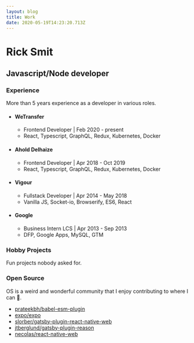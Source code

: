 ```yaml
---
layout: blog
title: Work
date: 2020-05-19T14:23:20.713Z
---
```

# Rick Smit

## Javascript/Node developer

### Experience

More than 5 years experience as a developer in various roles.

- #### WeTransfer
  - Frontend Developer | Feb 2020 - present
  - React, Typescript, GraphQL, Redux, Kubernetes, Docker
- #### Ahold Delhaize
  - Frontend Developer | Apr 2018 - Oct 2019
  - React, Typescript, GraphQL, Redux, Kubernetes, Docker
- #### Vigour
  - Fullstack Developer | Apr 2014 - May 2018
  - Vanilla JS, Socket-io, Browserify, ES6, React
- #### Google
  - Business Intern LCS | Apr 2013 - Sep 2013
  - DFP, Google Apps, MySQL, GTM

### Hobby Projects

Fun projects nobody asked for.

<ul id="projects">
  <div class="flex flex-col flex-grow">
    <span class="skeleton-box h-5 w-1/6 inline-block mb-1"></span>
    <span class="skeleton-box h-5 w-1/4 inline-block"></span>
    <span class="skeleton-box h-5 w-1/6 inline-block mb-1 mt-1"></span>
    <span class="skeleton-box h-5 w-1/5 inline-block"></span>
  </div>
</ul>

### Open Source

OS is a weird and wonderful community that I enjoy contributing to where I can 🤠.

- [prateekbh/babel-esm-plugin](https://github.com/prateekbh/babel-esm-plugin/pull/41)
- [expo/expo](https://github.com/expo/expo/pull/6214)
- [slorber/gatsby-plugin-react-native-web](https://github.com/slorber/gatsby-plugin-react-native-web/pull/4)
- [jtberglund/gatsby-plugin-reason](https://github.com/jtberglund/gatsby-plugin-reason/pull/10)
- [necolas/react-native-web](https://github.com/necolas/react-native-web/pull/1123)
